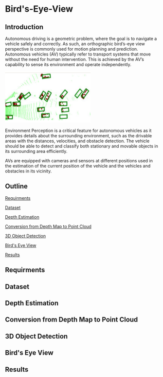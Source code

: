 # Bird's-Eye-View

## Introduction

Autonomous driving is a geometric problem, where the goal is to navigate a vehicle safely and correctly. As such, an orthographic bird’s-eye view perspective is commonly used for motion planning and prediction. Autonomous vehicles (AV) typically refer to transport systems that move without the need for human intervention. This is achieved by the AV’s capability to sense its environment and operate independently.

![Screenshot](bev.png)

Environment Perception is a critical feature for autonomous vehicles as it provides details about the surrounding environment, such as the drivable areas with the distances, velocities, and obstacle detection. The vehicle should be able to detect and classify both stationary and movable objects in its surrounding area efficiently.

AVs are equipped with cameras and sensors at different positions used in the estimation of the current position of the vehicle and the vehicles and obstacles in its vicinity.

## Outline




[Requirments](#requirments)

[Dataset](#dataset)

[Depth Estimation](#depth-estimation)

[Conversion from Depth Map to Point Cloud](#conversion-from-depth-map-to-point-cloud)

[3D Object Detection](#3D-object-detection)

[Bird's Eye View](#bird's-eye-view)

[Results](#results)



## Requirments
## Dataset
## Depth Estimation
## Conversion from Depth Map to Point Cloud
## 3D Object Detection
## Bird's Eye View
## Results


